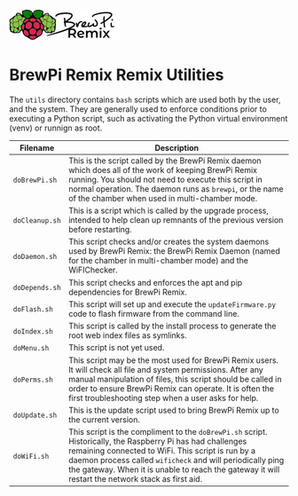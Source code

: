 # <a name="top"></a>![BrewPi Remix Legacy Remix Logo](https://raw.githubusercontent.com/brewpi-remix/brewpi-www-rmx/master/images/brewpi_logo.png)

# BrewPi Remix Remix Utilities

The `utils` directory contains `bash` scripts which are used both by the user, and the system.  They are generally used to enforce conditions prior to executing a Python script, such as activating the Python virtual environment (venv) or runnign as root.

|Filename|Description|
|---|---|
|`doBrewPi.sh`|This is the script called by the BrewPi Remix daemon which does all of the work of keeping BrewPi Remix running.  You should not need to execute this script in normal operation. The daemon runs as `brewpi`, or the name of the chamber when used in multi-chamber mode.|
|`doCleanup.sh`|This is a script which is called by the upgrade process, intended to help clean up remnants of the previous version before restarting.|
|`doDaemon.sh`|This script checks and/or creates the system daemons used by BrewPi Remix: the BrewPi Remix Daemon (named for the chamber in multi-chamber mode) and the WiFIChecker.|
|`doDepends.sh`|This script checks and enforces the apt and pip dependencies for BrewPi Remix.|
|`doFlash.sh`|This script will set up and execute the `updateFirmware.py` code to flash firmware from the command line.|
|`doIndex.sh`|This script is called by the install process to generate the root web index files as symlinks.|
|`doMenu.sh`|This script is not yet used.|
|`doPerms.sh`|This script may be the most used for BrewPi Remix users.  It will check all file and system permissions.  After any manual manipulation of files, this script should be called in order to ensure BrewPi Remix can operate.  It is often the first troubleshooting step when a user asks for help.|
|`doUpdate.sh`|This is the update script used to bring BrewPi Remix up to the current version.|
|`doWiFi.sh`|This script is the compliment to the `doBrewPi.sh` script.  Historically, the Raspberry Pi has had challenges remaining connected to WiFi.  This script is run by a daemon process called `wificheck` and will periodically ping the gateway.  When it is unable to reach the gateway it will restart the network stack as first aid.|
